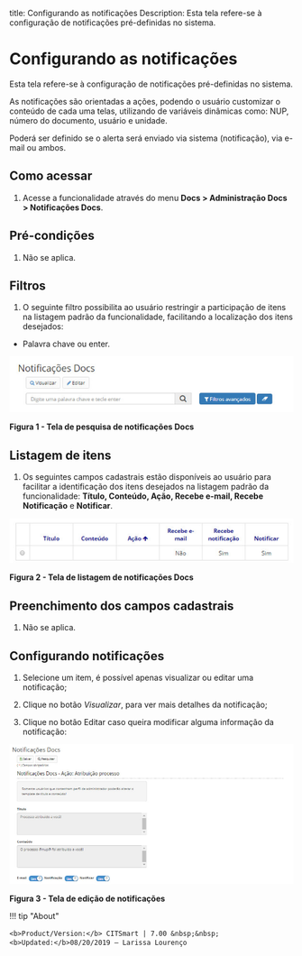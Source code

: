 title: Configurando as notificações
Description: Esta tela refere-se à configuração de notificações pré-definidas no sistema.
# Configurando as notificações

Esta tela refere-se à configuração de notificações pré-definidas no sistema.

As notificações são orientadas a ações, podendo o usuário customizar o conteúdo de cada uma telas, utilizando de variáveis 
dinâmicas como: NUP, número do documento, usuário e unidade.

Poderá ser definido se o alerta será enviado via sistema (notificação), via e-mail ou ambos.

Como acessar
---------------

1. Acesse a funcionalidade através do menu **Docs > Administração Docs > Notificações Docs**.

Pré-condições
----------------

1. Não se aplica.

Filtros
-----------

1. O seguinte filtro possibilita ao usuário restringir a participação de itens na listagem padrão da funcionalidade, facilitando
a localização dos itens desejados:

- Palavra chave ou enter.

![Pesquisa](images/notificar.img1.jpg)

**Figura 1 - Tela de pesquisa de notificações Docs**

Listagem de itens
-------------------

1. Os seguintes campos cadastrais estão disponíveis ao usuário para facilitar a identificação dos itens desejados na listagem 
padrão da funcionalidade: **Título, Conteúdo, Ação, Recebe e-mail, Recebe Notificação** e **Notificar**.

![Listagem](images/notificar.img2.jpg)

**Figura 2 - Tela de listagem de notificações Docs**

Preenchimento dos campos cadastrais
---------------------------------------

1. Não se aplica.

Configurando notificações
----------------------------

1. Selecione um item, é possível apenas visualizar ou editar uma notificação;

2. Clique no botão *Visualizar*, para ver mais detalhes da notificação;

3. Clique no botão Editar caso queira modificar alguma informação da notificação:

![Edição](images/notificar.img3.jpg)

**Figura 3 - Tela de edição de notificações**

!!! tip "About"

    <b>Product/Version:</b> CITSmart | 7.00 &nbsp;&nbsp;
    <b>Updated:</b>08/20/2019 – Larissa Lourenço











